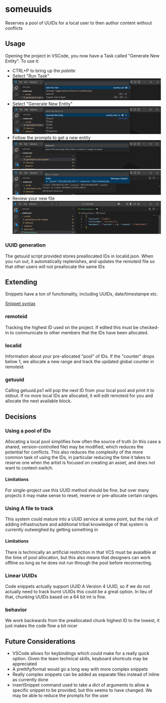 # someuuids

Reserves a pool of UUIDs for a local user to then author content without conflicts

## Usage

Opening the project in VSCode, you now have a Task called "Generate New Entity". To use it:

- CTRL+P to bring up the _palette_
- Select "Run Task"
  ![Run Task from Palette](/screenshots/runtask.png?raw=true "Running a 'Task'")
- Select "Generate New Entity"
  ![Select Generate New Entity](/screenshots/generatenewentity.png?raw=true "Select the Task")
- Follow the prompts to get a new entity
  ![Name your entity](/screenshots/nameentity.png?raw=true "Name the entity using the prompt")
  ![Select the snippet to prefill](/screenshots/selectsnippet.png?raw=true "Select Entity Snippet")
- Review your new file
  ![Review and continue to edit the Entity](/screenshots/reviewchange.png?raw=true "Review the results")

### UUID generation

The getuuid script provided stores preallocated IDs in localid.json. When you run out, it automatically replenishes, and updates the remoteid file so that other users will not preallocate the same IDs

## Extending

Snippets have a ton of functionality, including UUIDs, date/timestampe etc.

[Snippet syntax](https://manual.macromates.com/en/snippets)

### remoteid

Tracking the highest ID used on the project. If edited this must be checked-in to communicate to other members that the IDs have been allocated.

### localid

Information about your pre-allocated "pool" of IDs. If the "counter" drops below 1, we allocate a new range and track the updated global counter in remoteid.

### getuuid

Calling getuuid.ps1 will pop the next ID from your local pool and print it to stdout. If no more local IDs are allocated, it will edit remoteid for you and allocate the next available block.

## Decisions

### Using a pool of IDs

Allocating a local pool simplifies how often the source of truth (in this case a shared, version-controlled file) may be modified, which reduces the potential for conflicts. This also reduces the complexity of the more common task of using the IDs, in particular reducing the time it takes to reserve one when the artist is focused on creating an asset, and does not want to context-switch.

#### Limitations

For single-project use this UUID method should be fine, but over many projects it may make sense to reset, reserve or pre-allocate certain ranges.

### Using A file to track

This system could mature into a UUID service at some point, but the risk of adding infrastructure and additional tribal knowledge of that system is currently outweighed by getting something in

#### Limitations

There is technically an artificial restriction in that VCS must be avaialble at the time of pool allocation, but this also means that designers can work offline so long as he does not run through the pool before reconnecting.

### Linear UUIDs

Code snippets actually support UUID A Version 4 UUID, so if we do not actually need to track burnt UUIDs this could be a great option. In lieu of that, chunking UUIDs based on a 64 bit int is fine.

### behavior

We work backwards from the preallocated chunk highest ID to the lowest, it just makes the code flow a bit nicer

## Future Considerations

- VSCode allows for keybindings which could make for a really quick option. Given the team technical skills, keyboard shortcuts may be appreciated
- A prettify/format would go a long way with more complex snippets
- Really complex snippets can be added as separate files instead of inline as currently done
- insertSnippet command used to take a dict of arguments to allow a specific snippet to be provided, but this seems to have changed. We may be able to reduce the prompts for the user
